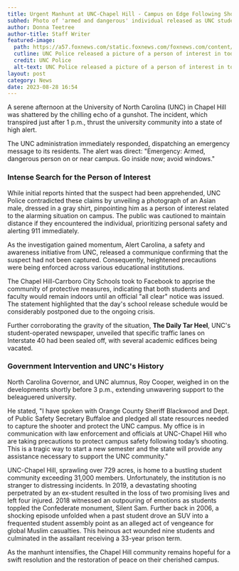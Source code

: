 ```yaml
---
title: Urgent Manhunt at UNC-Chapel Hill - Campus on Edge Following Shots Fired
subhed: Photo of 'armed and dangerous' individual released as UNC students and staff shelter in place.
author: Donna Teetree
author-title: Staff Writer
featured-image: 
  path: https://a57.foxnews.com/static.foxnews.com/foxnews.com/content/uploads/2023/08/720/405/UNC-Suspect.jpg?ve=1&tl=1
  cutline: UNC Police released a picture of a person of interest in today's armed and dangerous situation
  credit: UNC Police
  alt-text: UNC Police released a picture of a person of interest in today's armed and dangerous situation
layout: post
category: News
date: 2023-08-28 16:54
---
```


A serene afternoon at the University of North Carolina (UNC) in Chapel Hill was shattered by the chilling echo of a gunshot. The incident, which transpired just after 1 p.m., thrust the university community into a state of high alert.

The UNC administration immediately responded, dispatching an emergency message to its residents. The alert was direct: "Emergency: Armed, dangerous person on or near campus. Go inside now; avoid windows."

### Intense Search for the Person of Interest

While initial reports hinted that the suspect had been apprehended, UNC Police contradicted these claims by unveiling a photograph of an Asian male, dressed in a gray shirt, pinpointing him as a person of interest related to the alarming situation on campus. The public was cautioned to maintain distance if they encountered the individual, prioritizing personal safety and alerting 911 immediately.

As the investigation gained momentum, Alert Carolina, a safety and awareness initiative from UNC, released a communique confirming that the suspect had not been captured. Consequently, heightened precautions were being enforced across various educational institutions.

The Chapel Hill-Carrboro City Schools took to Facebook to apprise the community of protective measures, indicating that both students and faculty would remain indoors until an official "all clear" notice was issued. The statement highlighted that the day's school release schedule would be considerably postponed due to the ongoing crisis.

Further corroborating the gravity of the situation, **The Daily Tar Heel**, UNC's student-operated newspaper, unveiled that specific traffic lanes on Interstate 40 had been sealed off, with several academic edifices being vacated.

### Government Intervention and UNC's History

North Carolina Governor, and UNC alumnus, Roy Cooper, weighed in on the developments shortly before 3 p.m., extending unwavering support to the beleaguered university.

He stated, "I have spoken with Orange County Sheriff Blackwood and Dept. of Public Safety Secretary Buffaloe and pledged all state resources needed to capture the shooter and protect the UNC campus. My office is in communication with law enforcement and officials at UNC-Chapel Hill who are taking precautions to protect campus safety following today’s shooting. This is a tragic way to start a new semester and the state will provide any assistance necessary to support the UNC community."

UNC-Chapel Hill, sprawling over 729 acres, is home to a bustling student community exceeding 31,000 members. Unfortunately, the institution is no stranger to distressing incidents. In 2019, a devastating shooting perpetrated by an ex-student resulted in the loss of two promising lives and left four injured. 2018 witnessed an outpouring of emotions as students toppled the Confederate monument, Silent Sam. Further back in 2006, a shocking episode unfolded when a past student drove an SUV into a frequented student assembly point as an alleged act of vengeance for global Muslim casualties. This heinous act wounded nine students and culminated in the assailant receiving a 33-year prison term.

As the manhunt intensifies, the Chapel Hill community remains hopeful for a swift resolution and the restoration of peace on their cherished campus.
